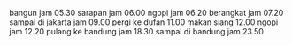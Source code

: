 bangun jam 05.30
sarapan jam 06.00
ngopi jam 06.20
berangkat jam 07.20
sampai di jakarta jam 09.00
pergi ke dufan 11.00
makan siang 12.00
ngopi jam 12.20
pulang ke bandung jam 18.30
sampai di bandung jam 23.50
